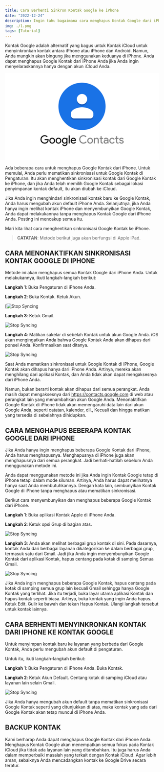 ```yaml
---
title: Cara Berhenti Sinkron Kontak Google ke iPhone
date: "2022-12-24"
description: Ingin tahu bagaimana cara menghapus Kontak Google dari iPhone? Lihat cara menghentikan sinkronisasi Google Kontak ke iPhone.
img: ./1.png
tags: [Tutorial]
---
```


Kontak Google adalah alternatif yang bagus untuk Kontak iCloud untuk menyinkronkan kontak antara iPhone atau iPhone dan Android. Namun, Anda mungkin akan bingung jika menggunakan keduanya di iPhone. Anda dapat menghapus Google Kontak dari iPhone Anda jika Anda ingin menyelaraskannya hanya dengan akun iCloud Anda.

![Kontak Google](./1.png)

Ada beberapa cara untuk menghapus Google Kontak dari iPhone. Untuk memulai, Anda perlu mematikan sinkronisasi untuk Google Kontak di Pengaturan. Itu akan menghentikan sinkronisasi kontak dari Google Kontak ke iPhone, dan jika Anda telah memilih Google Kontak sebagai lokasi penyimpanan kontak default, itu akan diubah ke iCloud.

<ins class="adsbygoogle"
     style="display:block; text-align:center;"
     data-ad-layout="in-article"
     data-ad-format="fluid"
     data-ad-client="ca-pub-5738026098468973"
     data-ad-slot="3197019226"></ins>

Jika Anda ingin menghindari sinkronisasi kontak baru ke Google Kontak, Anda harus mengubah akun default iPhone Anda. Selanjutnya, jika Anda hanya ingin melihat kontak iPhone dan menyembunyikan Google Kontak, Anda dapat melakukannya tanpa menghapus Kontak Google dari iPhone Anda. Posting ini mencakup semua itu.

Mari kita lihat cara menghentikan sinkronisasi Google Kontak ke iPhone.

> **CATATAN**: Metode berikut juga akan berfungsi di Apple iPad.

## CARA MENONAKTIFKAN SINKRONISASI KONTAK GOOGLE DI IPHONE

Metode ini akan menghapus semua Kontak Google dari iPhone Anda. Untuk melakukannya, ikuti langkah-langkah berikut:

**Langkah 1**: Buka Pengaturan di iPhone Anda.

**Langkah 2**: Buka Kontak. Ketuk Akun.

[![Stop Syncing](https://1.bp.blogspot.com/-soFAM-vt_P4/YP6tnkBOrcI/AAAAAAAACOM/26NZ0ETgJYovDBHP1SFSHkXdjpkhW2ygwCLcBGAsYHQ/s604/stop-syncing-google-contacts-iphone.jpg)

**Langkah 3**: Ketuk Gmail.

![Stop Syncing](https://1.bp.blogspot.com/-fzRlyDizims/YP6uAFuszRI/AAAAAAAACOU/rv0B4dHeftIxBoGymJKkL5fXVkJvkD9uACLcBGAsYHQ/s801/stop-syncing-google-contacts-iphone-3.jpg)

**Langkah 4**: Matikan sakelar di sebelah Kontak untuk akun Google Anda. iOS akan mengingatkan Anda bahwa Google Kontak Anda akan dihapus dari ponsel Anda. Konfirmasikan saat ditanya.

![Stop Syncing](https://1.bp.blogspot.com/-07_OazPVTX4/YP6uEJwQExI/AAAAAAAACOY/Xa-kAlieCWM33Sifmu5qqDV-tC5gPGcsgCLcBGAsYHQ/s750/stop-syncing-google-contacts-iphone-4.jpg)

Saat Anda mematikan sinkronisasi untuk Google Kontak di iPhone, Google Kontak akan dihapus hanya dari iPhone Anda. Artinya, mereka akan menghilang dari aplikasi Kontak, dan Anda tidak akan dapat mengaksesnya dari iPhone Anda.

Namun, bukan berarti kontak akan dihapus dari semua perangkat. Anda masih dapat mengaksesnya dari https://contacts.google.com di web atau perangkat lain yang menambahkan akun Google Anda. Menonaktifkan Google Kontak di iPhone tidak akan memengaruhi data lain dari akun Google Anda, seperti catatan, kalender, dll., Kecuali dan hingga matikan yang tersedia di sebelahnya dihidupkan.

## CARA MENGHAPUS BEBERAPA KONTAK GOOGLE DARI IPHONE

Jika Anda hanya ingin menghapus beberapa Google Kontak dari iPhone, Anda harus menghapusnya. Menghapusnya di iPhone juga akan menghapusnya dari semua perangkat. Jadi berhati-hatilah sebelum Anda menggunakan metode ini.

Anda dapat menggunakan metode ini jika Anda ingin Kontak Google tetap di iPhone tetapi dalam mode siluman. Artinya, Anda harus dapat melihatnya hanya saat Anda membutuhkannya. Dengan kata lain, sembunyikan Kontak Google di iPhone tanpa menghapus atau mematikan sinkronisasi.

Berikut cara menyembunyikan dan menghapus beberapa Google Kontak dari iPhone.

**Langkah 1**: Buka aplikasi Kontak Apple di iPhone Anda.

**Langkah 2**: Ketuk opsi Grup di bagian atas.

![Stop Syncing](https://1.bp.blogspot.com/-uHghYrgh2FQ/YP6uVTJ3KuI/AAAAAAAACOk/yFjxbC73NF08AgAotPcpRXGVZKboO1FZwCLcBGAsYHQ/s604/stop-syncing-google-contacts-iphone-5.jpg)

**Langkah 3**: Anda akan melihat berbagai grup kontak di sini. Pada dasarnya, kontak Anda dari berbagai layanan dikategorikan ke dalam berbagai grup, termasuk satu dari Gmail. Jadi jika Anda ingin menyembunyikan Google Kontak dari aplikasi Kontak, hapus centang pada kotak di samping Semua Gmail.

![Stop Syncing](https://1.bp.blogspot.com/--E92SSD2Uhc/YP6uat0a_QI/AAAAAAAACOo/hjSzoiZl09szxirI7H95eJgfOlh5LgjAACLcBGAsYHQ/s364/stop-syncing-google-contacts-iphone-6.jpg)

Jika Anda ingin menghapus beberapa Google Kontak, hapus centang pada kotak di samping semua grup lain kecuali Gmail sehingga hanya Google Kontak yang terlihat. Jika itu terjadi, buka layar utama aplikasi Kontak dan hapus kontak seperti biasa. Artinya, buka kontak yang ingin Anda hapus. Ketuk Edit. Gulir ke bawah dan tekan Hapus Kontak. Ulangi langkah tersebut untuk kontak lainnya.

## CARA BERHENTI MENYINKRONKAN KONTAK DARI IPHONE KE KONTAK GOOGLE

Untuk menyimpan kontak baru ke layanan yang berbeda dari Google Kontak, Anda perlu mengubah akun default di pengaturan.

Untuk itu, ikuti langkah-langkah berikut:

**Langkah 1**: Buka Pengaturan di iPhone Anda. Buka Kontak.

**Langkah 2**: Ketuk Akun Default. Centang kotak di samping iCloud atau layanan lain selain Gmail.

![Stop Syncing](https://1.bp.blogspot.com/-EJFQAAjv_Qo/YP6ugB5pVcI/AAAAAAAACOs/ZlCnZyGJyUgIH0fgkz2Rxs3LMGJm0w51wCLcBGAsYHQ/s750/stop-syncing-google-contacts-iphone-7.jpg)

Jika Anda hanya mengubah akun default tanpa mematikan sinkronisasi Google Kontak seperti yang ditunjukkan di atas, maka kontak yang ada dari Google Kontak akan tetap muncul di iPhone Anda.

## BACKUP KONTAK

Kami berharap Anda dapat menghapus Google Kontak dari iPhone Anda. Menghapus Kontak Google akan menempatkan semua fokus pada Kontak iCloud jika tidak ada layanan lain yang ditambahkan. Itu juga harus Anda dalam memperbaiki masalah yang terkait dengan Kontak iCloud. Agar lebih aman, sebaiknya Anda mencadangkan kontak ke Google Drive secara teratur.